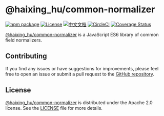 # @haixing_hu/common-normalizer

[![npm package](https://img.shields.io/npm/v/@haixing_hu/common-normalizer.svg)](https://npmjs.com/package/@haixing_hu/common-normalizer)
[![License](https://img.shields.io/badge/License-Apache-blue.svg)](https://www.apache.org/licenses/LICENSE-2.0)
[![中文文档](https://img.shields.io/badge/文档-中文版-blue.svg)](README.zh_CN.md)
[![CircleCI](https://dl.circleci.com/status-badge/img/gh/Haixing-Hu/js-common-normalizer/tree/master.svg?style=shield)](https://dl.circleci.com/status-badge/redirect/gh/Haixing-Hu/js-common-normalizer/tree/master)
[![Coverage Status](https://coveralls.io/repos/github/Haixing-Hu/js-common-normalizer/badge.svg?branch=master)](https://coveralls.io/github/Haixing-Hu/js-common-normalizer?branch=master)

[@haixing_hu/common-normalizer] is a JavaScript ES6 library of common field 
normalizers.


## <span id="contributing">Contributing</span>

If you find any issues or have suggestions for improvements, please feel free
to open an issue or submit a pull request to the [GitHub repository].

## <span id="license">License</span>

[@haixing_hu/common-normalizer] is distributed under the Apache 2.0 license.
See the [LICENSE](LICENSE) file for more details.

[@haixing_hu/common-normalizer]: https://npmjs.com/package/@haixing_hu/common-normalizer
[GitHub repository]: https://github.com/Haixing-Hu/js-common-normalizer

